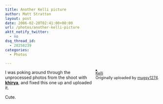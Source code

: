 ```yaml
---
title: Another Kelli picture
author: Matt Stratton
layout: post
date: 2006-02-20T02:41:00+00:00
url: /photos/another-kelli-picture
aktt_notify_twitter:
  - no
dsq_thread_id:
  - 28258239
categories:
  - Photos

---
```

<div style="float:right;margin-left:10px;margin-bottom:10px;">
  <a title="photo sharing" href="http://www.flickr.com/photos/mugsy/101921938/"><img style="border:solid 2px #000000;" src="http://static.flickr.com/27/101921938_62be553c91_m.jpg" alt="" /></a><br /> <span style="font-size:.9em;margin-top:0;"> <a href="http://www.flickr.com/photos/mugsy/101921938/">Kelli</a><br /> Originally uploaded by <a href="http://www.flickr.com/people/mugsy/">mugsy1274</a>. </span>
</div>

I was poking around through the unprocessed photos from the shoot with <span class="ljuser" style="white-space: nowrap;"><a href="http://khirya.livejournal.com/"><strong>khirya</strong></a></span>, and fixed this one up and uploaded it.

Cute.